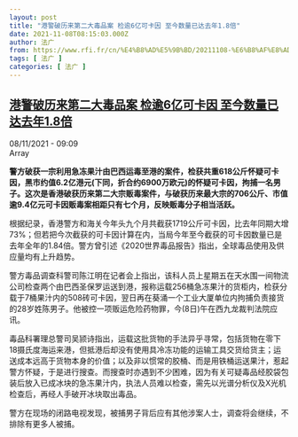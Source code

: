```yaml
---
layout: post
title: "港警破历来第二大毒品案 检逾6亿可卡因 至今数量已达去年1.8倍"
date: 2021-11-08T08:15:03.000Z
author: 法广
from: https://www.rfi.fr/cn/%E4%B8%AD%E5%9B%BD/20211108-%E6%B8%AF%E8%AD%A6%E7%A0%B4%E5%8E%86%E6%9D%A5%E7%AC%AC%E4%BA%8C%E5%A4%A7%E6%AF%92%E5%93%81%E6%A1%88-%E6%A3%80%E9%80%BE6%E4%BA%BF%E5%8F%AF%E5%8D%A1%E5%9B%A0-%E8%87%B3%E4%BB%8A%E6%95%B0%E9%87%8F%E5%B7%B2%E8%BE%BE%E5%8E%BB%E5%B9%B41-8%E5%80%8D
tags: [ 法广 ]
categories: [ 法广 ]
---
```

<!--1636359303000-->
[港警破历来第二大毒品案 检逾6亿可卡因 至今数量已达去年1.8倍](https://www.rfi.fr/cn/%E4%B8%AD%E5%9B%BD/20211108-%E6%B8%AF%E8%AD%A6%E7%A0%B4%E5%8E%86%E6%9D%A5%E7%AC%AC%E4%BA%8C%E5%A4%A7%E6%AF%92%E5%93%81%E6%A1%88-%E6%A3%80%E9%80%BE6%E4%BA%BF%E5%8F%AF%E5%8D%A1%E5%9B%A0-%E8%87%B3%E4%BB%8A%E6%95%B0%E9%87%8F%E5%B7%B2%E8%BE%BE%E5%8E%BB%E5%B9%B41-8%E5%80%8D)
------

<div>
<div>08/11/2021 - 09:09</div>Array<p><strong>                    警方破获一宗利用急冻果汁由巴西运毒至港的案件，检获共重618公斤怀疑可卡因，黑市约值6.2亿港元(下同，折合约6900万欧元)的怀疑可卡因，拘捕一名男子。这次是香港破获历来第二大宗贩毒案件，与破获历来最大宗的706公斤、市值逾9.4亿元可卡因贩毒案相距只有七个月，反映贩毒分子相当活跃。                </strong></p><div >                    <p>根据纪录，香港警方和海关今年头九个月共截获1719公斤可卡因，比去年同期大增73%；但若把今次截获的可卡因计算在内，当局今年至今截获的可卡因数量已是去年全年的1.84倍。警方曾引述《2020世界毒品报告》指出，全球毒品使用及供应量均有上升趋势。</p><p>警方毒品调查科警司陈江明在记者会上指出，该科人员上星期五在天水围一间物流公司检查两个由巴西圣保罗运送到港，报称运载256桶急冻果汁的货柜内，检获分载于7桶果汁内的508砖可卡因，翌日再在葵涌一个工业大厦单位内拘捕负责接货的28岁姓陈男子。他被控一项贩运危险药物罪，今(8日)午在西九龙裁判法院应讯。</p><p>毒品科署理总警司吴颕诗指出，运载这批货物的手法异乎寻常，包括货物在零下18摄氏度海运来港，但抵港后却没有使用具冷冻功能的运输工具交货给货主；运送成本远高于货物本身的价值；以及非以惯常的胶桶、而是用铁桶运送果汁，惹起警方怀疑，于是进行搜查。而搜查时亦遇到不少困难，因为有关可疑毒品经胶袋包装后放入已成冰块的急冻果汁内，执法人员难以检查，需先以光谱分析仪及X光机检查后，再经人手破开冰块取出毒品。</p><p>警方在现场的闭路电视发现，被捕男子背后应有其他涉案人士，调查将会继续，不排除有更多人被捕。</p>                                            <div data-selfpromo-newsletter>    </div>    <div data-selfpromo-app>    </div>                </div>
</div>
